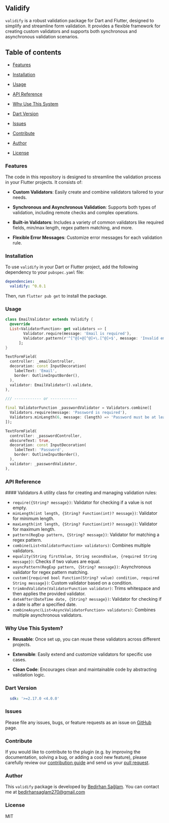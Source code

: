 ## Validify

`validify` is a robust validation package for Dart and Flutter, designed to simplify and streamline form validation. It provides a flexible framework for creating custom validators and supports both synchronous and asynchronous validation scenarios.

## Table of contents

- [Features](#features)

- [Installation](#installation)

- [Usage](#usage)

- [API Reference](#api-reference)

- [Why Use This System](#why-use-this-system)

- [Dart Version](#dart-version)

- [Issues](#issues)

- [Contribute](#contribute)

- [Author](#author)

- [License](#license)

### Features

The code in this repository is designed to streamline the validation process in your Flutter projects. It consists of:

- **Custom Validators**: Easily create and combine validators tailored to your needs.

- **Synchronous and Asynchronous Validation**: Supports both types of validation, including remote checks and complex operations.

- **Built-in Validators**: Includes a variety of common validators like required fields, min/max length, regex pattern matching, and more.

- **Flexible Error Messages**: Customize error messages for each validation rule.

### Installation

To use `validify` in your Dart or Flutter project, add the following dependency to your `pubspec.yaml` file:

```yaml
dependencies:
  validify: ^0.0.1
```

Then, run `flutter pub get` to install the package.

### Usage

```dart
class EmailValidator extends Validify {
  @override
  List<ValidatorFunction> get validators => [
        Validator.require(message: 'Email is required'),
        Validator.pattern(r'^[^@]+@[^@]+\.[^@]+$', message: 'Invalid email format'),
      ];
}

TextFormField(
  controller: _emailController,
  decoration: const InputDecoration(
    labelText: 'Email',
    border: OutlineInputBorder(),
  ),
  validator: EmailValidator().validate,
),

/// ------------ or ------------

final ValidatorFunction _passwordValidator = Validators.combine([
  Validators.require(message: 'Password is required'),
  Validators.minLength(6, message: (length) => 'Password must be at least $length characters long'),
]);

TextFormField(
  controller: _passwordController,
  obscureText: true,
  decoration: const InputDecoration(
    labelText: 'Password',
    border: OutlineInputBorder(),
  ),
  validator: _passwordValidator,
),
```

### API Reference

#### Validators
A utility class for creating and managing validation rules:

- `require({String? message})`: Validator for checking if a value is not empty.
- `minLength(int length, {String? Function(int)? message})`: Validator for minimum length.
- `maxLength(int length, {String? Function(int)? message})`: Validator for maximum length.
- `pattern(RegExp pattern, {String? message})`: Validator for matching a regex pattern.
- `combine(List<ValidatorFunction> validators)`: Combines multiple validators.
- `equality(String firstValue, String secondValue, {required String message})`: Checks if two values are equal.
- `asyncPattern(RegExp pattern, {String? message})`: Asynchronous validator for regex pattern matching.
- `custom({required bool Function(String? value) condition, required String message})`: Custom validator based on a condition.
- `trimAndValidate(ValidatorFunction validator)`: Trims whitespace and then applies the provided validator.
- `dateAfter(DateTime date, {String? message})`: Validator for checking if a date is after a specified date.
- `combineAsync(List<AsyncValidatorFunction> validators)`: Combines multiple asynchronous validators.

### Why Use This System?

- **Reusable**: Once set up, you can reuse these validators across different projects.

- **Extensible**: Easily extend and customize validators for specific use cases.

- **Clean Code**: Encourages clean and maintainable code by abstracting validation logic.

### Dart Version

```yaml
  sdk: '>=2.17.0 <4.0.0'
```

### Issues

Please file any issues, bugs, or feature requests as an issue on [GitHub](https://github.com/bedirhanssaglam/validify/issues) page.

### Contribute

If you would like to contribute to the plugin (e.g. by improving the documentation, solving a bug, or adding a cool new feature), please carefully review our [contribution guide](./CONTRIBUTING.md) and send us your [pull request](https://github.com/bedirhanssaglam/validify/pulls).

### Author

This `validify` package is developed by [Bedirhan Sağlam](https://github.com/bedirhanssaglam). You can contact me at <bedirhansaglam270@gmail.com>

### License

MIT